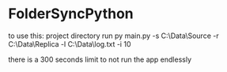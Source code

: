 # FolderSyncPython
to use this: project directory run py main.py -s C:\Data\Source -r C:\Data\Replica -l C:\Data\log.txt -i 10

there is a 300 seconds limit to not run the app endlessly
